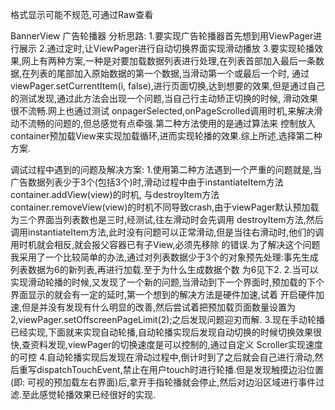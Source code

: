 格式显示可能不规范,可通过Raw查看


BannerView 广告轮播器
分析思路:
1.要实现广告轮播器首先想到用ViewPager进行展示
2.通过定时,让ViewPager进行自动切换界面实现滑动播放
3.要实现轮播效果,网上有两种方案,一种是对要加载数据列表进行处理,在列表首部加入最后一条数据,在列表的尾部加入原始数据的第一个数据,当滑动第一个或最后一个时,
  通过viewPager.setCurrentItem(i, false),进行页面切换,达到想要的效果,但是通过自己的测试发现,通过此方法会出现一个问题,当自己行主动矫正切换的时候,
  滑动效果很不流畅.网上也通过测试 onpagerSelected,onPageScrolled调用时机,来解决滑动不流畅的问题的,但总感觉有点牵强.第二种方法使用的是通过算法来
  控制放入container预加载View来实现加载循环,进而实现轮播的效果.综上所述,选择第二种方案.
  
调试过程中遇到的问题及解决方案:
1.使用第二种方法遇到一个严重的问题就是,当广告数据列表少于3个(包括3个)时,滑动过程中由于instantiateItem方法container.addView(view)的时机,
 与destroyItem方法container.removeView(view)的时机不同导致crash,由于viewPager默认预加载为三个界面当列表数也是三时,经测试,往左滑动时会先调用
 destroyItem方法,然后调用instantiateItem方法,此时没有问题可以正常滑动,但是当往右滑动时,他们的调用时机就会相反,就会报父容器已有子View,必须先移除
 的错误.为了解决这个问题我采用了一个比较简单的办法,通过对列表数据少于3个的对象预先处理:事先生成列表数据为6的新列表,再进行加载.至于为什么生成数据个数
 为6见下2.
2.当可以实现滑动轮播的时候,又发现了一个新的问题,当滑动到下一个界面时,预加载的下个界面显示的就会有一定的延时,第一个想到的解决方法是硬件加速,试着
  开启硬件加速,但是并没有发现有什么明显的改善,然后尝试着把预加载页面数量设置为2,viewPager.setOffscreenPageLimit(2);之后发现问题迎刃而解.
3.现在手动轮播已经实现,下面就来实现自动轮播,自动轮播实现后发现自动切换的时候切换效果很快,查资料发现,viewPager的切换速度是可以控制的,通过自定义
  Scroller实现速度的可控
4.自动轮播实现后发现在滑动过程中,倒计时到了之后就会自己进行滑动,然后重写dispatchTouchEvent,禁止在用户touch时进行轮播.但是发现触摸边沿位置(即:
  可视的预加载左右界面)后,拿开手指轮播就会停止,然后对边沿区域进行事件过滤.至此感觉轮播效果已经很好的实现.
  


